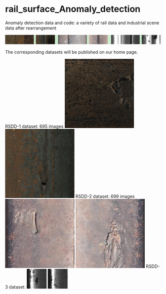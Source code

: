 # rail_surface_Anomaly_detection

Anomaly detection data and code: a variety of rail data and industrial scene data after rearrangement

![image](https://github.com/neu-rail-rsdds/rail_surface_Anomaly_detection/blob/main/images/Overall.png)

The corresponding datasets will be published on our home page.

RSDD-1 dataset: 695 images
![image](https://github.com/neu-rail-rsdds/rail_surface_Anomaly_detection/blob/main/images/1240.png)
![image](https://github.com/neu-rail-rsdds/rail_surface_Anomaly_detection/blob/main/images/1262.png)
RSDD-2 dataset: 699 images
![image](https://github.com/neu-rail-rsdds/rail_surface_Anomaly_detection/blob/main/images/5.png)
![image](https://github.com/neu-rail-rsdds/rail_surface_Anomaly_detection/blob/main/images/156.png)
RSDD-3 dataset: 
![image](https://github.com/neu-rail-rsdds/rail_surface_Anomaly_detection/blob/main/images/203.jpg)
![image](https://github.com/neu-rail-rsdds/rail_surface_Anomaly_detection/blob/main/images/211.jpg)
